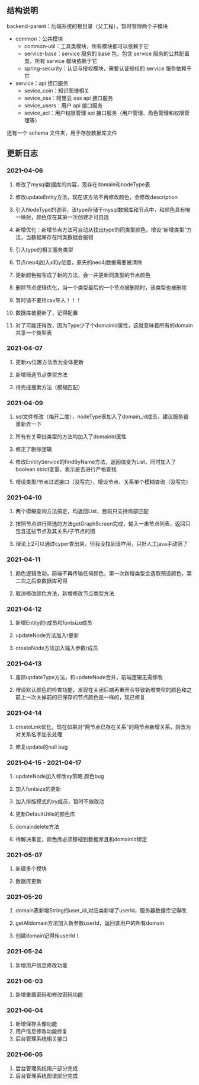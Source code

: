 ## 结构说明

backend-parent：后端系统的根目录（父工程），暂时管理两个子模块

+ common：公共模块
    + common-util：工具类模块，所有模块都可以依赖于它
    + service-base：service 服务的 base 包，包含 service 服务的公共配置类，所有 service 模块依赖于它
    + spring-security：认证与授权模块，需要认证授权的 service 服务依赖于它
+ service：api 接口服务
    + sevice_coin：知识图谱相关
    + sevice_oss：阿里云 oss api 接口服务
    + sevice_users：用户 api 接口服务
    + sevice_acl：用户权限管理 api 接口服务（用户管理、角色管理和权限管理等）

还有一个 schema 文件夹，用于存放数据库文件

## 更新日志

### 2021-04-06

1. 修改了mysql数据库的内容，现存在domain和nodeType表

2. 修改updateEntity方法，现在该方法不再修改颜色，会修改description

3. 引入NodeType的说明，该type存储于mysql数据库和节点中，和颜色具有唯一映射，颜色仅在其第一次创建才可自选

4. 新增优化：新增节点方法可自动从找出type的同类型颜色，增设“新增类型”方法，当数据库存在同类数据会报错

5. 引入type的相关服务类型

6. 节点neo4j加入x和y位置，原先的neo4j数据需要被清除

7. 更新颜色被写成了新的方法，会一并更新同类型的节点颜色

8. 删除节点逻辑优化，当一个类型最后的一个节点被删除时，该类型也被删除

9. 暂时请不要用csv导入！！！

10. 数据库被更新了，记得配置

11. 对了可能还得改，因为Type少了个domainId属性，这就意味着所有的domain共享一个类型表

### 2021-04-07

1. 更新xy位置方法改为全体更新

2. 新增筛选节点类型方法

3. 待完成搜索方法（模糊匹配）

### 2021-04-09

1. sql文件修改（梅开二度），nodeType表加入了domain_id成员，建议服务器重新弄一下

2. 所有有关牵扯类型的方法均加入了domainId属性

3. 修正了删除逻辑

4. 修改EnitityService的findByName方法，返回值变为List，同时加入了boolean strict变量，表示是否进行严格查找

5. 增设类型/节点过滤接口（没写完），增设节点、关系单个模糊查询（没写完）

### 2021-04-10

1. 两个模糊查询方法搞定，均返回List，目前只支持局部匹配

2. 按照节点进行筛选的方法getGraphScreen完成，输入一串节点列表，返回只包含这些节点及其关系/子节点的图

3. 理论上2可以通过cyper查出来，但我没找到该咋用，只好人工java手动筛了

### 2021-04-11

1. 颜色逻辑改动，前端不再传输任何颜色，第一次新增类型会选取预设颜色，第二次之后查数据库可得

2. 取消修改颜色方法，新增修改节点类型方法

### 2021-04-12

1. 新增Entity的r成员和fontsize成员

2. updateNode方法加入r更新

3. createNode方法加入输入参数r成员

### 2021-04-13

1. 废除updateType方法，和updateNode合并，前端逻辑无需修改

2. 增设默认颜色的检查功能，发现在关闭后端再重开会导致新增类型的颜色和之前上一次关掉前的已保存的节点颜色是一样的，现已修复

### 2021-04-14

1. createLink优化，现在如果对“两节点已存在关系”的两节点新增关系，则改为对关系名字加长处理

2. 修复update的null bug

### 2021-04-15 - 2021-04-17

1. updateNode加入修改xy策略,颜色bug

2. 加入fontsize的更新

3. 加入排版模式的xy成员，暂时不做改动

4. 更新DefaultUtils的颜色库

5. domaindelete方法

6. 待解决事宜，颜色库必须移植到数据库且和domainId绑定

### 2021-05-07

1. 新建多个模块

2. 数据库更新

### 2021-05-20

1. domain表新增String的user_id,对应类新增了userId，服务器数据库记得改

2. getAlldomain方法加入新参数userId，返回该用户的所有domain

3. 创建domain记得传userId！

### 2021-05-24

1. 新增用户信息修改功能

### 2021-06-03

1. 新增重置密码和修改密码功能

### 2021-06-04

1. 新增保存头像功能
2. 用户信息修改功能修复
3. 后台管理系统相关接口

### 2021-06-05

1. 后台管理系统用户部分完成
2. 后台管理系统图谱部分完成
